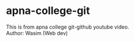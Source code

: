 # apna-college-git

This is from apna college git-github youtube video.
<br>
Author: Wasim (Web dev)
